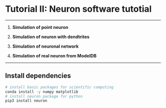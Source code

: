 # Tutorial II: Neuron software tutotial
---
1. **Simulation of point neuron**
    
2. **Simulation of neuron with dendtrites**

3. **Simulation of neuronal network**

4. **Simulation of real neuron from ModelDB**

---

## Install dependencies


```bash
# install basic packages for scientific computing
conda install -y numpy matplotlib 
# install neuron package for python
pip3 install neuron
```

